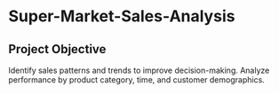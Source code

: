 # Super-Market-Sales-Analysis
## Project Objective
Identify sales patterns and trends to improve decision-making.
Analyze performance by product category, time, and customer demographics.






